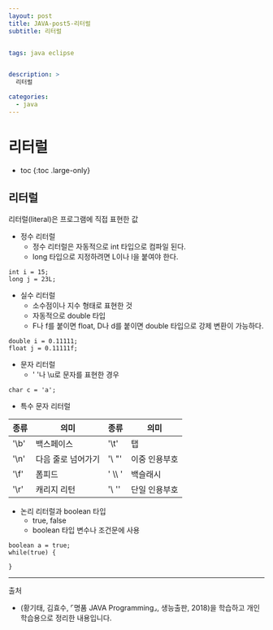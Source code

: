 ```yaml
---
layout: post
title: JAVA-post5-리터럴
subtitle: 리터럴


tags: java eclipse


description: >
  리터럴

categories:
  - java
---
```

# 리터럴

* toc
{:toc .large-only}

## 리터럴
리터럴(literal)은 프로그램에 직접 표현한 값

- 정수 리터럴
  - 정수 리터럴은 자동적으로 int 타입으로 컴파일 된다.
  - long 타입으로 지정하려면 L이나 l을 붙여야 한다.
~~~
int i = 15;
long j = 23L;
~~~
- 실수 리터럴
  - 소수점이나 지수 형태로 표현한 것
  - 자동적으로 double 타입
  - F나 f를 붙이면 float, D나 d를 붙이면 double 타입으로 강제 변환이 가능하다.
~~~
double i = 0.11111;
float j = 0.11111f;
~~~
- 문자 리터럴
  - ' '나 \u로 문자를 표현한 경우

~~~
char c = 'a';
~~~
- 특수 문자 리터럴

|종류|의미|종류|	의미	|
|---|---|---|---|
|'\b'|백스페이스|'\t'	|탭	|
|'\n'|다음 줄로 넘어가기|'\ "'	|이중 인용부호|
|'\f'|폼피드|' \\\ '|백슬래시	|
|'\r'|캐리지 리턴|'\ ''	|단일 인용부호|

- 논리 리터럴과 boolean 타입
  - true, false
  - boolean 타입 변수나 조건문에 사용
~~~
boolean a = true;
while(true) {

}
~~~

-----
출처

- (황기태, 김효수, ⌜명품 JAVA Programming⌟, 생능출판, 	2018)을 학습하고 개인 학습용으로 정리한 내용입니다.
